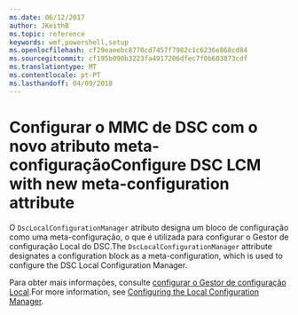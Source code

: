 ```yaml
---
ms.date: 06/12/2017
author: JKeithB
ms.topic: reference
keywords: wmf,powershell,setup
ms.openlocfilehash: cf29eaeebc8770cd7457f7982c1c6236e868cd84
ms.sourcegitcommit: cf195b090b3223fa4917206dfec7f0b603873cdf
ms.translationtype: MT
ms.contentlocale: pt-PT
ms.lasthandoff: 04/09/2018
---
```

# <a name="configure-dsc-lcm-with-new-meta-configuration-attribute"></a><span data-ttu-id="65a6b-102">Configurar o MMC de DSC com o novo atributo meta-configuração</span><span class="sxs-lookup"><span data-stu-id="65a6b-102">Configure DSC LCM with new meta-configuration attribute</span></span>

<span data-ttu-id="65a6b-103">O `DscLocalConfigurationManager` atributo designa um bloco de configuração como uma meta-configuração, o que é utilizada para configurar o Gestor de configuração Local do DSC.</span><span class="sxs-lookup"><span data-stu-id="65a6b-103">The `DscLocalConfigurationManager` attribute designates a configuration block as a meta-configuration, which is used to configure the DSC Local Configuration Manager.</span></span>

<span data-ttu-id="65a6b-104">Para obter mais informações, consulte [configurar o Gestor de configuração Local](https://msdn.microsoft.com/powershell/dsc/metaconfig).</span><span class="sxs-lookup"><span data-stu-id="65a6b-104">For more information, see [Configuring the Local Configuration Manager](https://msdn.microsoft.com/powershell/dsc/metaconfig).</span></span>